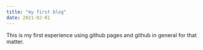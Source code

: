```yaml
---
title: "my first blog"
date: 2021-02-01
---
```


This is my first experience using github pages and github in general for that matter.
